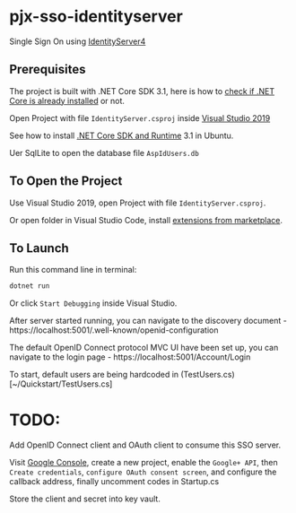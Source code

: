 # pjx-sso-identityserver

Single Sign On using [IdentityServer4](https://identityserver4.readthedocs.io/)

## Prerequisites

The project is built with .NET Core SDK 3.1, here is how to [check if .NET Core is already installed](https://docs.microsoft.com/en-us/dotnet/core/install/how-to-detect-installed-versions?pivots=os-windows) or not.

Open Project with file `IdentityServer.csproj` inside [Visual Studio 2019](https://visualstudio.microsoft.com/vs/older-downloads/)

See how to install [.NET Core SDK and Runtime](https://docs.microsoft.com/en-us/dotnet/core/install/linux-ubuntu) 3.1 in Ubuntu.

Uer SqlLite to open the database file `AspIdUsers.db`


## To Open the Project

Use Visual Studio 2019, open Project with file `IdentityServer.csproj`.

Or open folder in Visual Studio Code, install [extensions from marketplace](https://code.visualstudio.com/docs/languages/csharp).

## To Launch

Run this command line in terminal:

```bash
dotnet run
```

Or click `Start Debugging` inside Visual Studio.

After server started running, you can navigate to the discovery document - https://localhost:5001/.well-known/openid-configuration

The default OpenID Connect protocol MVC UI have been set up, you can navigate to the login page - https://localhost:5001/Account/Login

To start, default users are being hardcoded in (TestUsers.cs)[~/Quickstart/TestUsers.cs]



# TODO: 

Add OpenID Connect client and OAuth client to consume this SSO server.

Visit [Google Console](https://console.developers.google.com/), create a new project, enable the `Google+ API`, then `Create credentials`, `configure OAuth consent screen`, and configure the callback address, finally uncomment codes in Startup.cs

Store the client and secret into key vault.
